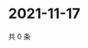 # 2021-11-17

共 0 条

<!-- BEGIN WEIBO -->
<!-- 最后更新时间 Wed Nov 17 2021 05:10:16 GMT+0800 (China Standard Time) -->

<!-- END WEIBO -->
